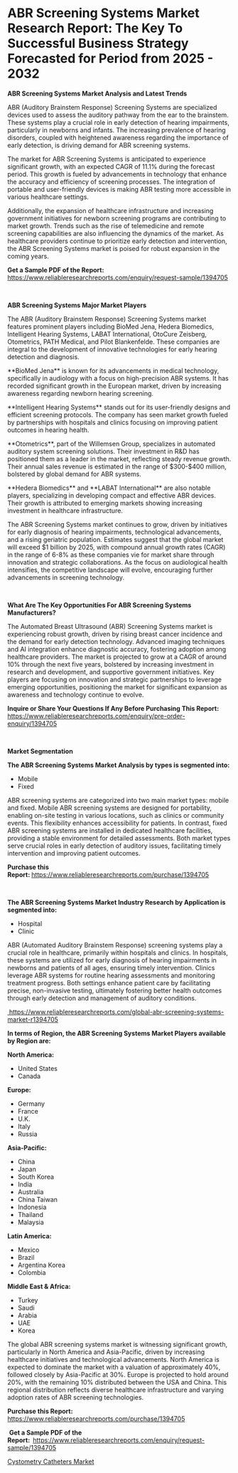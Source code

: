 <p><h1>ABR Screening Systems Market Research Report: The Key To Successful Business Strategy Forecasted for Period from 2025 - 2032</h1></p><p><strong>ABR Screening Systems Market Analysis and Latest Trends</strong></p>
<p><p>ABR (Auditory Brainstem Response) Screening Systems are specialized devices used to assess the auditory pathway from the ear to the brainstem. These systems play a crucial role in early detection of hearing impairments, particularly in newborns and infants. The increasing prevalence of hearing disorders, coupled with heightened awareness regarding the importance of early detection, is driving demand for ABR screening systems.</p><p>The market for ABR Screening Systems is anticipated to experience significant growth, with an expected CAGR of 11.1% during the forecast period. This growth is fueled by advancements in technology that enhance the accuracy and efficiency of screening processes. The integration of portable and user-friendly devices is making ABR testing more accessible in various healthcare settings.</p><p>Additionally, the expansion of healthcare infrastructure and increasing government initiatives for newborn screening programs are contributing to market growth. Trends such as the rise of telemedicine and remote screening capabilities are also influencing the dynamics of the market. As healthcare providers continue to prioritize early detection and intervention, the ABR Screening Systems market is poised for robust expansion in the coming years.</p></p>
<p><strong>Get a Sample PDF of the Report:&nbsp;</strong> <a href="https://www.reliableresearchreports.com/enquiry/request-sample/1394705?utm_campaign=3090&utm_medium=2&utm_source=Github&utm_content=ia&utm_term=22032025&utm_id=abr-screening-systems">https://www.reliableresearchreports.com/enquiry/request-sample/1394705</a></p>
<p>&nbsp;</p>
<p><strong>ABR Screening Systems Major Market Players</strong></p>
<p><p>The ABR (Auditory Brainstem Response) Screening Systems market features prominent players including BioMed Jena, Hedera Biomedics, Intelligent Hearing Systems, LABAT International, OtoCure Zeisberg, Otometrics, PATH Medical, and Pilot Blankenfelde. These companies are integral to the development of innovative technologies for early hearing detection and diagnosis.</p><p>**BioMed Jena** is known for its advancements in medical technology, specifically in audiology with a focus on high-precision ABR systems. It has recorded significant growth in the European market, driven by increasing awareness regarding newborn hearing screening.</p><p>**Intelligent Hearing Systems** stands out for its user-friendly designs and efficient screening protocols. The company has seen market growth fueled by partnerships with hospitals and clinics focusing on improving patient outcomes in hearing health.</p><p>**Otometrics**, part of the Willemsen Group, specializes in automated auditory system screening solutions. Their investment in R&D has positioned them as a leader in the market, reflecting steady revenue growth. Their annual sales revenue is estimated in the range of $300-$400 million, bolstered by global demand for ABR systems.</p><p>**Hedera Biomedics** and **LABAT International** are also notable players, specializing in developing compact and effective ABR devices. Their growth is attributed to emerging markets showing increasing investment in healthcare infrastructure.</p><p>The ABR Screening Systems market continues to grow, driven by initiatives for early diagnosis of hearing impairments, technological advancements, and a rising geriatric population. Estimates suggest that the global market will exceed $1 billion by 2025, with compound annual growth rates (CAGR) in the range of 6-8% as these companies vie for market share through innovation and strategic collaborations. As the focus on audiological health intensifies, the competitive landscape will evolve, encouraging further advancements in screening technology.</p></p>
<p>&nbsp;</p>
<p><strong>What Are The Key Opportunities For ABR Screening Systems Manufacturers?</strong></p>
<p><p>The Automated Breast Ultrasound (ABR) Screening Systems market is experiencing robust growth, driven by rising breast cancer incidence and the demand for early detection technology. Advanced imaging techniques and AI integration enhance diagnostic accuracy, fostering adoption among healthcare providers. The market is projected to grow at a CAGR of around 10% through the next five years, bolstered by increasing investment in research and development, and supportive government initiatives. Key players are focusing on innovation and strategic partnerships to leverage emerging opportunities, positioning the market for significant expansion as awareness and technology continue to evolve.</p></p>
<p><strong>Inquire or Share Your Questions If Any Before Purchasing This Report:</strong> <a href="https://www.reliableresearchreports.com/enquiry/pre-order-enquiry/1394705?utm_campaign=3090&utm_medium=2&utm_source=Github&utm_content=ia&utm_term=22032025&utm_id=abr-screening-systems">https://www.reliableresearchreports.com/enquiry/pre-order-enquiry/1394705</a></p>
<p>&nbsp;</p>
<p><strong>Market Segmentation</strong></p>
<p><strong>The ABR Screening Systems Market Analysis by types is segmented into:</strong></p>
<p><ul><li>Mobile</li><li>Fixed</li></ul></p>
<p><p>ABR screening systems are categorized into two main market types: mobile and fixed. Mobile ABR screening systems are designed for portability, enabling on-site testing in various locations, such as clinics or community events. This flexibility enhances accessibility for patients. In contrast, fixed ABR screening systems are installed in dedicated healthcare facilities, providing a stable environment for detailed assessments. Both market types serve crucial roles in early detection of auditory issues, facilitating timely intervention and improving patient outcomes.</p></p>
<p><strong>Purchase this Report:&nbsp;</strong><a href="https://www.reliableresearchreports.com/purchase/1394705?utm_campaign=3090&utm_medium=2&utm_source=Github&utm_content=ia&utm_term=22032025&utm_id=abr-screening-systems">https://www.reliableresearchreports.com/purchase/1394705</a></p>
<p>&nbsp;</p>
<p><strong>The ABR Screening Systems Market Industry Research by Application is segmented into:</strong></p>
<p><ul><li>Hospital</li><li>Clinic</li></ul></p>
<p><p>ABR (Automated Auditory Brainstem Response) screening systems play a crucial role in healthcare, primarily within hospitals and clinics. In hospitals, these systems are utilized for early diagnosis of hearing impairments in newborns and patients of all ages, ensuring timely intervention. Clinics leverage ABR systems for routine hearing assessments and monitoring treatment progress. Both settings enhance patient care by facilitating precise, non-invasive testing, ultimately fostering better health outcomes through early detection and management of auditory conditions.</p></p>
<p><a href="https://www.reliableresearchreports.com/global-abr-screening-systems-market-r1394705?utm_campaign=3090&utm_medium=2&utm_source=Github&utm_content=ia&utm_term=22032025&utm_id=abr-screening-systems">&nbsp;https://www.reliableresearchreports.com/global-abr-screening-systems-market-r1394705</a></p>
<p><strong>In terms of Region, the ABR Screening Systems Market Players available by Region are:</strong></p>
<p>
    <p> <strong> North America: </strong>
        <ul>
            <li>United States</li>
            <li>Canada</li>
        </ul>
        </p> 
    <p> <strong> Europe: </strong>
        <ul>
            <li>Germany</li>
            <li>France</li>
            <li>U.K.</li>
            <li>Italy</li>
            <li>Russia</li>
        </ul>
        </p> 
    <p> <strong> Asia-Pacific: </strong>
        <ul>
            <li>China</li>
            <li>Japan</li>
            <li>South Korea</li>
            <li>India</li>
            <li>Australia</li>
            <li>China Taiwan</li>
            <li>Indonesia</li>
            <li>Thailand</li>
            <li>Malaysia</li>
        </ul>
        </p> 
    <p> <strong> Latin America: </strong>
        <ul>
            <li>Mexico</li>
            <li>Brazil</li>
            <li>Argentina Korea</li>
            <li>Colombia</li>
        </ul>
        </p> 
    <p> <strong> Middle East & Africa: </strong>
        <ul>
            <li>Turkey</li>
            <li>Saudi</li>
            <li>Arabia</li>
            <li>UAE</li>
            <li>Korea</li>
        </ul>
    </p>
    </p>
<p><p>The global ABR screening systems market is witnessing significant growth, particularly in North America and Asia-Pacific, driven by increasing healthcare initiatives and technological advancements. North America is expected to dominate the market with a valuation of approximately 40%, followed closely by Asia-Pacific at 30%. Europe is projected to hold around 20%, with the remaining 10% distributed between the USA and China. This regional distribution reflects diverse healthcare infrastructure and varying adoption rates of ABR screening technologies.</p></p>
<p><strong>Purchase this Report: </strong><a href="https://www.reliableresearchreports.com/purchase/1394705?utm_campaign=3090&utm_medium=2&utm_source=Github&utm_content=ia&utm_term=22032025&utm_id=abr-screening-systems">https://www.reliableresearchreports.com/purchase/1394705</a></p>
<p>&nbsp;<strong>Get a Sample PDF of the Report:&nbsp;&nbsp;</strong><a href="https://www.reliableresearchreports.com/enquiry/request-sample/1394705?utm_campaign=3090&utm_medium=2&utm_source=Github&utm_content=ia&utm_term=22032025&utm_id=abr-screening-systems">https://www.reliableresearchreports.com/enquiry/request-sample/1394705</a></p>
<p><strong></strong></p>
<p><p><a href="https://github.com/elodielamto06/Market-Research-Report-List-1/blob/main/cystometry-catheters-market.md?utm_campaign=3090&utm_medium=2&utm_source=Github&utm_content=ia&utm_term=22032025&utm_id=abr-screening-systems">Cystometry Catheters Market</a></p></p>